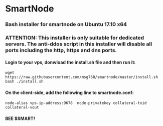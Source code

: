 # SmartNode
### Bash installer for smartnode on Ubuntu 17.10 x64
### ATTENTION: This installer is only suitable for dedicated servers. The anti-ddos script in this installer will disable all ports including the http, https and dns ports.

#### Login to your vps, donwload the install.sh file and then run it:
```
wget https://raw.githubusercontent.com/msg768/smartnode/master/install.sh
bash ./install.sh
```

#### On the client-side, add the following line to smartnode.conf:
```
node-alias vps-ip-address:9678	node-privatekey collateral-txid collateral-vout
```

#### BEE $SMART!
